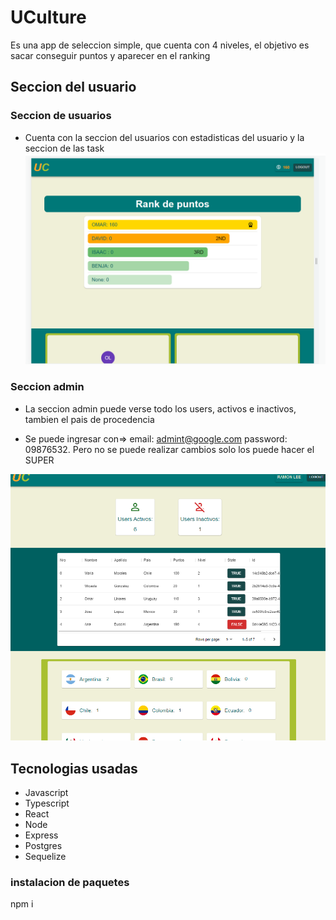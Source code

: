# UCulture

Es una app de seleccion simple, que cuenta con 4 niveles, el objetivo es sacar conseguir puntos y aparecer en el ranking

## Seccion del usuario

### Seccion de usuarios
- Cuenta con la seccion del usuarios con estadisticas del usuario y la seccion de las task
![dashboard user ](public/assets/dashboardUser.png)

### Seccion admin
- La seccion admin puede verse todo los users, activos e inactivos, tambien el pais de procedencia

- Se puede ingresar con=> email: admint@google.com password: 09876532. Pero no se puede realizar cambios solo los puede hacer el SUPER

![dashboard admin ](public/assets/admindasboard.png)

## Tecnologias usadas

- Javascript
- Typescript
- React
- Node
- Express
- Postgres
- Sequelize


### instalacion de paquetes

npm i
